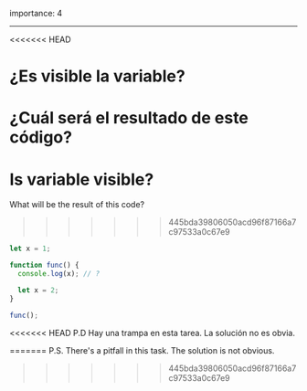 importance: 4

---

<<<<<<< HEAD
# ¿Es visible la variable?

¿Cuál será el resultado de este código?
=======
# Is variable visible?

What will be the result of this code?
>>>>>>> 445bda39806050acd96f87166a7c97533a0c67e9

```js
let x = 1;

function func() {
  console.log(x); // ?

  let x = 2;
}

func();
```

<<<<<<< HEAD
P.D Hay una trampa en esta tarea. La solución no es obvia.

=======
P.S. There's a pitfall in this task. The solution is not obvious.
>>>>>>> 445bda39806050acd96f87166a7c97533a0c67e9
